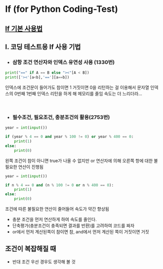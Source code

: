 # If (for Python Coding-Test)

## [If 기본 사용법](../../../Bassic-Programming-Syntaxes/Python/Control-Statements/if.md)

## I. 코딩 테스트용 If 사용 기법

- ### 삼항 조건 연산자와 인덱스 유연성 사용 (1330번)
```python
print("==" if A == B else "><"[A < B])
print(['><'[a<b],'=='][a==b])
```
인덱스에 조건문이 들어가도 참이면 1 거짓이면 0을 리턴하는 걸 이용해서 문자열 인덱스의 0번째 1번째 인덱스 리턴을 하게 해 메모리를 줄임 속도는 더 느리더라...

<br>

- ### 필수조건, 필요조건, 충분조건의 활용(2753번)
```python
year = int(input())

if (year % 4 == 0 and year % 100 != 0) or year % 400 == 0:
    print(1)
else:
    print(0)

```
왼쪽 조건이 참이 아니면 true가 나올 수 없지만 or 연산자에 의해 오른쪽 항에 대한 불필요한 연산이 진행됨


```python
year = int(input())

if n % 4 == 0 and (n % 100 != 0 or n % 400 == 0):
    print(1)
else:
    print(0)

```
조건에 따른 불필요한 연산이 줄어들어 속도가 약간 향상됨
- 충분 조건을 먼저 연산하게 하여 속도를 줄인다.
- 단축평가(충분조건이 충족되면 결과를 반환)를 고려하여 코드를 짜자 
- or에서 먼저 계산된쪽이 참이면 참, and에서 먼저 계산된 쪽이 거짓이면 거짓

## 조건이 복잡해질 때
- 반대 조건 우선 경우도 생각해 볼 것